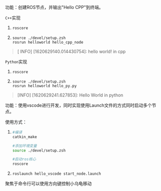 功能：创建ROS节点，并输出"Hello CPP"到终端。

`C++`实现

1. ```bash
   roscore
   ```

2. ```
   source ./devel/setup.zsh
   rosrun helloworld hello_cpp_node
   ```

>[ INFO] [1620629140.014430754]: hello world! in cpp

`Python`实现

1. ```
   roscore
   ```

2. ```
   source ./devel/setup.zsh
   rosrun helloworld hello_py.py
   ```

>[INFO] [1620629241.627853]: Hello World in python





功能：使用vscode进行开发，同时实现使用Launch文件的方式同时启动多个节点。

使用方式：

1. ```bash
   #编译
   catkin_make
   
   #添加环境变量
   source ./devel/setup.zsh
   
   #启动ros核心
   roscore
   ```

2. ```
   roslaunch hello_vscode start_node.launch
   ```

聚焦于命令行可以使用方向键控制小乌龟移动
